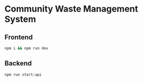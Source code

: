# Community Waste Management System

## Frontend 
```bash
npm i && npm run dev
```

## Backend
```bash
npm run start:api
```
